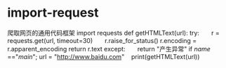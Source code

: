 # import-request
爬取网页的通用代码框架
import requests
def getHTMLText(url):
    try:
        r = requests.get(url, timeout=30)
        r.raise_for_status()
        r.encoding = r.apparent_encoding
        return r.text
    except:
        return "产生异常"
if _name_ =="_main_";
    url = "http://www.baidu.com"
    print(getHTMLText(url))
